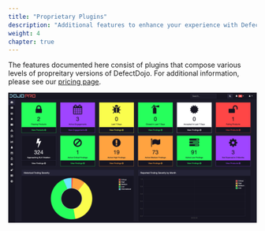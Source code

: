 ```yaml
---
title: "Proprietary Plugins"
description: "Additional features to enhance your experience with Defect Dojo."
weight: 4
chapter: true
---
```


The features documented here consist of plugins that compose various levels of propreitary versions of DefectDojo. For additional information, please see our [pricing page](https://www.defectdojo.com/pricing).

![Dark Mode Dashboard](images/dm-dashboard.png)